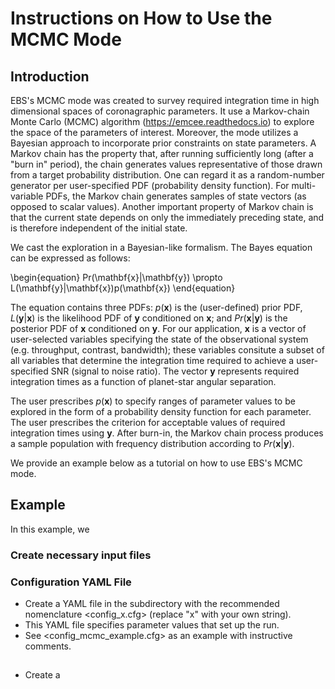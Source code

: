# Instructions on How to Use the MCMC Mode  

## Introduction  
EBS's MCMC mode was created to survey required integration time in high
dimensional spaces of coronagraphic parameters.  It use a Markov-chain Monte
Carlo (MCMC) algorithm (https://emcee.readthedocs.io) to explore the space of
the parameters of interest. Moreover, the mode utilizes a Bayesian approach to
incorporate prior constraints
on state parameters. A Markov chain has the property that, after running
sufficiently long (after a "burn in" period), the chain generates values representative of 
those drawn from
a target probability distribution. One can regard it as a random-number 
generator per user-specified PDF (probability density function). For
multi-variable PDFs, the Markov chain generates samples of state vectors
(as opposed to scalar values).
Another important property of Markov chain is that the current state depends
on only the immediately preceding state, and is therefore independent of the
initial state.

We cast the exploration in a Bayesian-like formalism. The Bayes equation can be
expressed as follows:  

\begin{equation}
Pr(\mathbf{x}|\mathbf{y}) \propto L(\mathbf{y}|\mathbf{x})p(\mathbf{x})
\end{equation}

The equation contains three PDFs:  $p(\mathbf{x})$ is the (user-defined) prior
PDF, $L(\mathbf{y}|\mathbf{x})$ is the likelihood PDF of $\mathbf{y}$ 
conditioned on $\mathbf{x}$; and $Pr(\mathbf{x}|\mathbf{y})$ is the posterior
PDF of $\mathbf{x}$ conditioned on $\mathbf{y}$. For our application, $\mathbf{x}$ is a vector of user-selected variables specifying the state of the observational system (e.g. throughput,
contrast, bandwidth); these variables consitute a subset of all variables 
that determine the integration time required to achieve a user-specified SNR
(signal to noise ratio). The vector $\mathbf{y}$ represents required integration
times as a function of planet-star angular separation.

The user prescribes $p(\mathbf{x})$ to specify ranges of parameter values to
be explored in the form of a probability density function for each parameter. 
The user prescribes the criterion for acceptable values of required
integration times using $\mathbf{y}$. After burn-in, the Markov chain process
produces a sample population with frequency distribution according to
$Pr(\mathbf{x}|\mathbf{y})$.  

We provide an example below as a tutorial on how to use EBS's MCMC mode.

## Example   
In this example, we 

### Create necessary input files

### Configuration YAML File
* Create a YAML file in the <inputs> subdirectory with the recommended 
nomenclature <config_x.cfg> (replace "x" with your own string).
* This YAML file specifies parameter values that set up the run.  
* See <config_mcmc_example.cfg> as an example with instructive comments.  

## 
* Create a 
